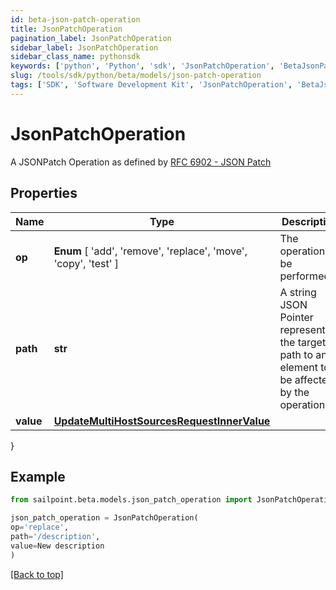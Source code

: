 ```yaml
---
id: beta-json-patch-operation
title: JsonPatchOperation
pagination_label: JsonPatchOperation
sidebar_label: JsonPatchOperation
sidebar_class_name: pythonsdk
keywords: ['python', 'Python', 'sdk', 'JsonPatchOperation', 'BetaJsonPatchOperation'] 
slug: /tools/sdk/python/beta/models/json-patch-operation
tags: ['SDK', 'Software Development Kit', 'JsonPatchOperation', 'BetaJsonPatchOperation']
---
```


# JsonPatchOperation

A JSONPatch Operation as defined by [RFC 6902 - JSON Patch](https://tools.ietf.org/html/rfc6902)

## Properties

Name | Type | Description | Notes
------------ | ------------- | ------------- | -------------
**op** |  **Enum** [  'add',    'remove',    'replace',    'move',    'copy',    'test' ] | The operation to be performed | [required]
**path** | **str** | A string JSON Pointer representing the target path to an element to be affected by the operation | [required]
**value** | [**UpdateMultiHostSourcesRequestInnerValue**](update-multi-host-sources-request-inner-value) |  | [optional] 
}

## Example

```python
from sailpoint.beta.models.json_patch_operation import JsonPatchOperation

json_patch_operation = JsonPatchOperation(
op='replace',
path='/description',
value=New description
)

```
[[Back to top]](#) 

